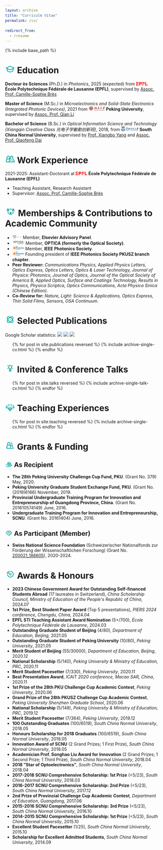 ```yaml
---
layout: archive
title: "Curriculm Vitae"
permalink: /cv/

redirect_from:
  - /resume
---
```

{% include base_path %}

<img src="/images/Alumni.png" style="height: 1em; "> Education
=========

**Docteur ès Sciences** (Ph.D.) in *Photonics*, 2025 (expected) from <img src="/images/EPFL.png" style="height: 0.8em; "> **École Polytechnique Fédérale de Lausanne (EPFL)**, supervised by [Assoc. Prof. Camille-Sophie Brès](https://people.epfl.ch/camille.bres/?lang=en)

**Master of Science** (M.Sc.) in *Microelectronics and Solid-State Electronics (Integrated Photonic Devices)*, 2021 from <img src="/images/PKU.png" style="height: 1.1em; "> **Peking University**, supervised by [Assoc. Prof. Qian Li](https://www.ece.pku.edu.cn/info/1062/2226.htm)

**Bachelor of Science** (B.Sc.) in *Optical Information Science and Technology (Xiangqin Creative Class 光电子学勷勤创新班)*, 2018, from <img src="/images/SCNU.png" style="height: 1.1em; "> **South China Normal University**, supervised by [Prof. Xiangbo Yang](http://ioe.scnu.edu.cn/a/20151201/833.html) and [Assoc. Prof. Qiaofeng Dai](http://ioe.scnu.edu.cn/a/20210305/1631.html)

<img src="/images/Chercheur.png" style="height: 1em; "> Work Experience
===============

2021-2025: Assistant-Doctorant at <img src="/images/EPFL.png" style="height: 0.8em; "> **École Polytechnique Fédérale de Lausanne (EPFL)**
  <!-- * École Polytechnique Fédérale de Lausanne (EPFL) -->
  * Teaching Assistant, Research Assistant
  * Supervisor: [Assoc. Prof. Camille-Sophie Brès](https://people.epfl.ch/camille.bres/?lang=en)

<!-- * Fall 2015: Research Assistant
  * Github University
  * Duties included: Merging pull requests
  * Supervisor: Professor Hub -->

<img src="/images/Community.png" style="height: 1em; "> Memberships & Contributions to Academic Community 
===========

* <img src="/images/Elsevier.png" style="height: 1.1em; "> Member, **Elsevier Advisory Panel**.
* <img src="/images/OPTICA.png" style="height: 1.1em; "> Member, **OPTICA (formerly the Optical Society)**.
* <img src="/images/IPS.jpeg" style="height: 1.1em; "> Member, **IEEE Photonics Society**.
* <img src="/images/IPS.jpeg" style="height: 1.1em; "> Founding president of **IEEE Photonics Society PKUSZ branch chapter**.
* **Peer Reviewer:** *Communications Physics, Applied Physics Letters, Optics Express, Optics Letters, Optics & Laser Technology, Journal of Physics: Photonics, Journal of Optics, Journal of the Optical Society of America B, Applied Optics, Surface and Coatings Technology, Results in Physics, Physica Scriptca, Optics Communications, Acta Physica Sinica (Chinese Edition).*
* **Co-Review for:** *Nature, Light: Science & Applications, Optics Express, Thin Solid Films, Sensors, OSA Continuum.*

<img src="/images/Recherche.png" style="height: 1em; "> Selected Publications
=====================
Google Scholar statistics: 
<a href='https://scholar.google.com/citations?user=D2n8tswAAAAAJ'><img src="https://img.shields.io/endpoint?logo=Google%20Scholar&url=https%3A%2F%2Fcdn.jsdelivr.net%2Fgh%2Fjiaye-wu%2Fjiaye-wu.github.io@google-scholar-stats%2Fgs_data_shieldsio.json&labelColor=f6f6f6&color=9cf&style=flat&label=citations"></a>
<a href='https://scholar.google.com/citations?user=D2n8tswAAAAAJ'><img src="https://img.shields.io/endpoint?logo=Google%20Scholar&url=https%3A%2F%2Fcdn.jsdelivr.net%2Fgh%2Fjiaye-wu%2Fjiaye-wu.github.io@google-scholar-stats%2Fgs_data_hindex.json&labelColor=f6f6f6&color=9cf&style=flat&label=h-index"></a>
<a href='https://scholar.google.com/citations?user=D2n8tswAAAAAJ'><img src="https://img.shields.io/endpoint?logo=Google%20Scholar&url=https%3A%2F%2Fcdn.jsdelivr.net%2Fgh%2Fjiaye-wu%2Fjiaye-wu.github.io@google-scholar-stats%2Fgs_data_i10.json&labelColor=f6f6f6&color=9cf&style=flat&label=i10-index"></a>

<ul>{% for post in site.publications reversed %}
    {% include archive-single-cv.html %}
  {% endfor %}</ul>

<img src="/images/Innovation1.png" style="height: 1em; "> Invited & Conference Talks
=============

<ul>{% for post in site.talks reversed %}
    {% include archive-single-talk-cv.html  %}
  {% endfor %}</ul>

<img src="/images/Einstein.png" style="height: 1em; "> Teaching Experiences
====================

<ul>{% for post in site.teaching reversed %}
    {% include archive-single-cv.html %}
  {% endfor %}</ul>

<img src="/images/Grants.png" style="height: 1em; "> Grants & Funding
================

<img src="/images/Venture-Capital1.png" style="height: 1em; "> As Recipient
---------------

* **The 28th Peking University Challenge Cup Fund, PKU**. (Grant No. 379) May, 2020.
* **Peking University Graduate Student Exchange Fund, PKU**. (Grant No. (2019)6166) November, 2019.
*	**Provincial Undergraduate Training Program for Innovation and Entrepreneurship of Guangdong Province, China**. (Grant No. 201610574149) June, 2016.
*	**Undergraduate Training Program for Innovation and Entrepreneurship, SCNU**. (Grant No. 20161404) June, 2016.

<img src="/images/Venture-Capital2.png" style="height: 1em; "> As Participant (Member)
---------------

* **Swiss National Science Foundation** (Schweizerischer Nationalfonds zur Förderung der Wissenschaftlichen Forschung) (Grant No. [200021_188605](https://data.snf.ch/grants/grant/188605)), 2020-2024.

<img src="/images/Start-up.png" style="height: 1em; "> Awards & Honours
================

* **2023 Chinese Government Award for Outstanding Self-financed Students Abroad** (17 laureates in Switzerland), *China Scholarship Council, Ministry of Education of the People's Republic of China*,	2024.07
* **1st Prize, Best Student Paper Award** (Top 5 presentations), *PIERS 2024 conference, Chengdu, China*,	2024.04
* **EPFL STI Teaching Assistant Award Nomination** (5+/700), *École Polytechnique Fédérale de Lausanne*,	2024.03
* **Outstanding Graduate Student of Beijing** (4/80), *Department of Education, Beijing*,	2021.05
* **Outstanding Graduate Student of Peking University** (10/80), *Peking University*,	2021.05
* **Merit Student of Beijing** (55/30000), *Department of Education, Beijing*,	2020.12
* **National Scholarship** (5/140), *Peking University & Ministry of Education, PRC*,	2020.11
* **Merit Student Pacesetter** (7/330), *Peking University*,	2020.11
* **Best Presentation Award**, *ICAIT 2020 conference, Macao SAR, China*,	2020.11
* **1st Prize of the 28th PKU Challenge Cup Academic Contest**, *Peking University*,	2020.06
* **Grand Prize of the 28th PKUSZ Challenge Cup Academic Contest**, *Peking University Shenzhen Graduate School*,	2020.06
* **National Scholarship** (5/148), *Peking University & Ministry of Education, PRC*,	2019.12
* **Merit Student Pacesetter** (7/364), *Peking University*,	2019.12
* **100 Outstanding Graduates** (100/6519), *South China Normal University*,	2018.05
* **Honours Scholarship for 2018 Graduates** (100/6519), *South China Normal University*,	2018.05
* **Innovation Award of SCNU** (2 Grand Prizes; 1 First Prize), *South China Normal University*,	2018.05
* **Academician Prof. Songhao Liu Award for Innovation** (2 Grand Prizes; 1 Second Prize; 1 Third Prize), *South China Normal University*, 	2018.04
* **2018 ”Star of Optoelectronics”**, *South China Normal University*, 	2018.04
* **2017-2018 SCNU Comprehensive Scholarship: 1st Prize** (<5/23), *South China Normal University*,	2018.03
* **2016-2017 SCNU Comprehensive Scholarship: 2nd Prize** (<5/23), *South China Normal University*,	2017.12
* **2nd Prize of Provincial Challenge Cup Academic Contest**, *Department of Education, Guangdong*,	2017.06
* **2015-2016 SCNU Comprehensive Scholarship: 3rd Prize** (<5/23), *South China Normal University*,	2016.10
* **2014-2015 SCNU Comprehensive Scholarship: 1st Prize** (<5/23), *South China Normal University*,	2015.10
* **Excellent Student Pacesetter** (1/25), *South China Normal University*,	2015.10
* **Scholarship for Excellent Admitted Students**, *South China Normal University*,	2014.09
